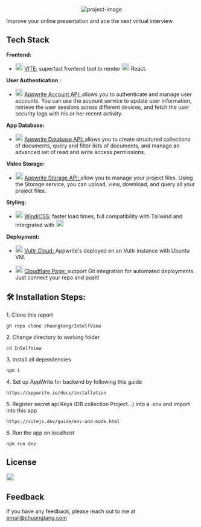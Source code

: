 <p align="center"><img src="https://chuongtang.github.io/sourceStore/logos/Inselfview.jpg" alt="project-image"></p>

<p id="description">Improve your online presentation and ace the next virtual interview.</p>

## Tech Stack

**Frontend:** 
  * <img src="https://chuongtang.github.io/sourceStore/logos/Vite.png" alt="VITE"
	title="VITE logo" height="20" /> [VITE:](https://vitejs.dev) superfast frontend tool to render <img src="https://chuongtang.github.io/sourceStore/logos/React.png" alt="React"
	title="React logo" height="20" /> React.

**User Authentication :** 
  * <img src="https://chuongtang.github.io/sourceStore/logos/Appwrite.jpg" alt="Appwrite Logo"
	title="Appwritelogo" height="20" /> [Appwrite Account API: ](https://appwrite.io/docs/client/account) allows you to authenticate and manage user accounts. You can use the account service to update user information, retrieve the user sessions across different devices, and fetch the user security logs with his or her recent activity.

**App Database:** 
  * <img src="https://chuongtang.github.io/sourceStore/logos/Appwrite.jpg" alt="Appwrite Logo"
	title="Appwritelogo" height="20" /> [Appwrite Database API: ](https://appwrite.io/docs/client/database) allows you to create structured collections of documents, query and filter lists of documents, and manage an advanced set of read and write access permissions.

**Video Storage:** 
  * <img src="https://chuongtang.github.io/sourceStore/logos/Appwrite.jpg" alt="Appwrite Logo"
	title="Appwritelogo" height="20" /> [Appwrite Storage API: ](https://appwrite.io/docs/client/storage)allow you to manage your project files. Using the Storage service, you can upload, view, download, and query all your project files.


**Styling:** 
  * <img src="https://chuongtang.github.io/sourceStore/logos/WindiCSS.png" alt="WindiCSS"
	title="WindiCSS logo" height="20" /> [WindiCSS:](https://windicss.org/guide) faster load times, full compatibility with Tailwind and intergrated with <img src="https://chuongtang.github.io/sourceStore/logos/Vite.png" alt="VITE"
	title="VITE logo" height="20" />
 
**Deployment:** 
* <img src="https://chuongtang.github.io/sourceStore/smallLogos/Vultr.jpg" alt="Vultr Logo"
	title="Vultr logo" height="20" /> [Vultr Cloud: ](https://www.vultr.com/products/cloud-compute/) Appwrite's deployed on an Vultr instance with Ubuntu VM. 

* <img src="https://chuongtang.github.io/sourceStore/smallLogos/Cloudflare.jpg" alt="Cloudflare Logo"
	title="Cloudflare logo" height="20" /> [Cloudflare Page: ](https://pages.cloudflare.com) support Git integration for automated deployments. Just connect your repo and push!


<h2>🛠️ Installation Steps:</h2>

<p>1. Clone this report</p>

```
gh repo clone chuongtang/InSelfView
```

<p>2. Change directory to working folder</p>

```
cd InSelfView
```

<p>3. Install all dependencies</p>

```
npm i
```

<p>4. Set up AppWrite for backend by following this guide</p>

```
https://appwrite.io/docs/installation
```

<p>5. Register secret api Keys (DB collection Project...) into a .env and import into this app</p>

```
https://vitejs.dev/guide/env-and-mode.html
```

<p>6. Run the app on localhost</p>

```
npm run dev
```



## License

<a href="https://www.apache.org/licenses/LICENSE-2.0" target="_blank">
<img src="https://img.shields.io/badge/License-APACHE%20LICENSE%2C%20VERSION%202.0-green" alt="Apache License"	title="Apache licenses Apache Software"  height="20" />
</a>

## Feedback

If you have any feedback, please reach out to me at email@chuongtang.com